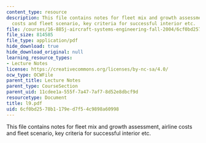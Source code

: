 ```yaml
---
content_type: resource
description: This file contains notes for fleet mix and growth assessment, airline
  costs and fleet scenario, key criteria for successful interior etc.
file: /courses/16-885j-aircraft-systems-engineering-fall-2004/6cf0bd2578b1179ed7f54c9898a60998_l9.pdf
file_size: 814585
file_type: application/pdf
hide_download: true
hide_download_original: null
learning_resource_types:
- Lecture Notes
license: https://creativecommons.org/licenses/by-nc-sa/4.0/
ocw_type: OCWFile
parent_title: Lecture Notes
parent_type: CourseSection
parent_uid: 11cdee1a-555f-7a47-7af7-8d52e8dbcf9d
resourcetype: Document
title: l9.pdf
uid: 6cf0bd25-78b1-179e-d7f5-4c9898a60998
---
```

This file contains notes for fleet mix and growth assessment, airline costs and fleet scenario, key criteria for successful interior etc.